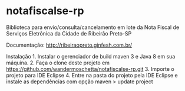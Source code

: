 # notafiscalse-rp

Biblioteca para envio/consulta/cancelamento em lote da Nota Fiscal de Serviços Eletrônica da Cidade de Ribeirão Preto-SP

Documentação:
  http://ribeiraopreto.ginfesh.com.br/  
  
Instalação
    1. Instalar o gerenciador de build maven 3 e Java 8 em sua máquina.
    2. Faça o clone deste projeto em https://github.com/wandermoschetta/notafiscalse-rp.git
    3. Importe o projeto para IDE Eclipse
    4. Entre na pasta do projeto pela IDE Eclipse e instale as dependências com opção maven > update project  
